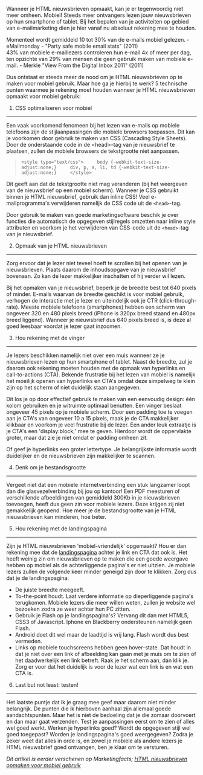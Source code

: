 Wanneer je HTML nieuwsbrieven opmaakt, kan je er tegenwoordig niet meer
omheen. Mobiel! Steeds meer ontvangers lezen jouw nieuwsbrieven op hun
smartphone of tablet. Bij het bepalen van je activiteiten op gebied van
e-mailmarketing dien je hier vanaf nu absoluut rekening mee te houden.

Momenteel wordt gemiddeld 10 tot 30% van de e-mails mobiel gelezen. -
eMailmonday - "Party safe mobile email stats" (2011)\
 43% van mobiele e-maillezers controleren hun e-mail 4x of meer per dag,
ten opzichte van 29% van mensen die geen gebruik maken van mobiele
e-mail. - Merkle "View From the Digital Inbox 2011" (2011)

Dus ontstaat er steeds meer de nood om je HTML nieuwsbrieven op te maken
voor mobiel gebruik. Maar hoe ga je hierbij te werk? 5 technische punten
waarmee je rekening moet houden wanneer je HTML nieuwsbrieven opmaakt
voor mobiel gebruik:

1. CSS optimaliseren voor mobiel
--------------------------------

Een vaak voorkomend fenomeen bij het lezen van e-mails op mobiele
telefoons zijn de stijlaanpassingen die mobiele browsers toepassen. Dit
kan je voorkomen door gebruik te maken van CSS (Cascading Style Sheets).
Door de onderstaande code in de \<head\>-tag van je nieuwsbrief te
plaatsen, zullen de mobiele browsers de tekstgrootte niet aanpassen.

> `<style type="text/css">     body {-webkit-text-size-adjust:none;}     div, p, a, li, td {-webkit-text-size-adjust:none;}     </style>`

Dit geeft aan dat de tekstgrootte niet mag veranderen (bij het weergeven
van de nieuwsbrief op een mobiel scherm). Wanneer je CSS gebruikt binnen
je HTML nieuwsbrief, gebruik dan inline CSS! Veel e-mailprogramma's
verwijderen namelijk de CSS code uit de `<head>`-tag.

Door gebruik te maken van goede marketingsoftware beschik je over
functies die automatisch de opgegeven stijlregels omzetten naar inline
style attributen en voorkom je het verwijderen van CSS-code uit de
`<head>`-tag van je nieuwsbrief.

2. Opmaak van je HTML nieuwsbrieven
-----------------------------------

Zorg ervoor dat je lezer niet teveel hoeft te scrollen bij het openen
van je nieuwsbrieven. Plaats daarom de inhoudsopgave van je nieuwsbrief
bovenaan. Zo kan de lezer makkelijker inschatten of hij verder wil
lezen.

Bij het opmaken van je nieuwsbrief, beperk je de breedte best tot 640
pixels of minder. E-mails waarvan de breedte geschikt is voor mobiel
gebruik, verhogen de interactie met je lezer en uiteindelijk ook je CTR
(click-through-rate). Meeste mobiele telefoons (smartphones) hebben een
scherm van ongeveer 320 en 480 pixels breed (iPhone is 320px breed
staand en 480px breed liggend). Wanneer je nieuwsbrief dus 640 pixels
breed is, is deze al goed leesbaar voordat je lezer gaat inzoomen.

3. Hou rekening met de vinger
-----------------------------

Je lezers beschikken namelijk niet over een muis wanneer ze je
nieuwsbrieven lezen op hun smartphone of tablet. Naast de breedte, zul
je daarom ook rekening moeten houden met de opmaak van hyperlinks en
call-to-actions (CTA). Bekende frustratie bij het lezen van mobiel is
namelijk het moeilijk openen van hyperlinks en CTA's omdat deze
simpelweg te klein zijn op het scherm of niet duidelijk staan
aangegeven.

Dit los je op door effectief gebruik te maken van een eenvoudig design:
één kolom gebruiken en je witruimte optimaal benutten. Een vinger
beslaat ongeveer 45 pixels op je mobiele scherm. Door een padding toe te
voegen aan je CTA's van ongeveer 10 a 15 pixels, maak je de CTA
makkelijker klikbaar en voorkom je veel frustratie bij de lezer. Een
ander leuk extraatje is je CTA's een 'display:block;' mee te geven.
Hierdoor wordt de oppervlakte groter, maar dat zie je niet omdat er
padding omheen zit.

Of geef je hyperlinks een groter lettertype. Je belangrijkste informatie
wordt duidelijker en de nieuwsbrieven zijn makkelijker te scannen.

4. Denk om je bestandsgrootte
-----------------------------

Vergeet niet dat een mobiele internetverbinding een stuk langzamer loopt
dan die glasvezelverbinding bij jou op kantoor! Een PDF meesturen of
verschillende afbeeldingen van gemiddeld 300Kb in je nieuwsbrieven
toevoegen, heeft dus geen zin voor mobiele lezers. Deze krijgen zij niet
gemakkelijk geopend. Hoe meer je de bestandsgrootte van je HTML
nieuwsbrieven kan minderen, hoe beter.

5. Hou rekening met de landingspagina
-------------------------------------

Zijn je HTML nieuwsbrieven 'mobiel-vriendelijk' opgemaakt? Hou er dan
rekening mee dat de
[landingspagina](./een-goede-landingspagina-waar-moet-je-op-letten.md "Landingspagina optimaliseren")
achter je link en CTA dat ook is. Het heeft weinig zin om nieuwsbrieven
op te maken die een goede weergave hebben op mobiel als de
achterliggende pagina's er niet uitzien. Je mobiele lezers zullen de
volgende keer minder geneigd zijn door te klikken. Zorg dus dat je de
landingspagina:

-   De juiste breedte meegeeft.
-   To-the-point houdt. Laat verdere informatie op dieperliggende
    pagina's terugkomen. Mobiele lezers die meer willen weten, zullen je
    website wel bezoeken zodra ze weer achter hun PC zitten.
-   Gebruik je Flash op je landingspagina's? Vervang dit dan met HTML5,
    CSS3 of Javascript. Iphone en Blackberry ondersteunen namelijk geen
    Flash.
-   Android doet dit wel maar de laadtijd is vrij lang. Flash wordt dus
    best vermeden.
-   Links op mobiele touchscreens hebben geen hover-state. Dat houdt in
    dat je niet over een link of afbeelding kan gaan met je muis om te
    zien of het daadwerkelijk een link betreft. Raak je het scherm aan,
    dan klik je. Zorg er voor dat het duidelijk is voor de lezer wat een
    link is en wat een CTA is.

6. Last but not least: testen!
------------------------------

Het laatste puntje dat ik je graag mee geef maar daarom niet minder
belangrijk. De punten die ik hierboven aanhaal zijn allemaal goede
aandachtspunten. Maar het is niet de bedoeling dat je die zomaar
doorvoert en dan maar gaat verzenden. Test je aanpassingen eerst om te
zien of alles wel goed werkt. Werken je hyperlinks goed? Wordt de
opgegeven stijl wel goed toegepast? Worden je landingspagina's goed
weergegeven? Zodra je zeker weet dat alles in orde is, en zowel je
mobiele als andere lezers je HTML nieuwsbrief goed ontvangen, ben je
klaar om te versturen.

*Dit artikel is eerder verschenen op Marketingfacts; [HTML nieuwsbrieven
opmaken voor mobiel
gebruik](http://www.marketingfacts.nl/berichten/20110711_html_nieuwsbrieven_opmaken_voor_mobiel_gebruik/ "HTML nieuwsbrieven opmaken voor mobiel gebruik")*
